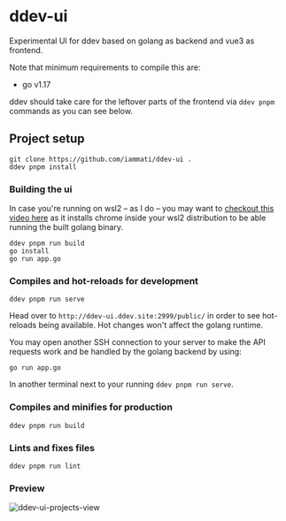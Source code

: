 # ddev-ui

Experimental UI for ddev based on golang as backend and vue3 as frontend.

Note that minimum requirements to compile this are:
- go v1.17

ddev should take care for the leftover parts of the frontend via `ddev pnpm` commands as you can see below.

## Project setup
```
git clone https://github.com/iammati/ddev-ui .
ddev pnpm install
```

### Building the ui

In case you're running on wsl2 – as I do – you may want to [checkout this video here](https://www.youtube.com/watch?v=o6H6q3xg8wg)
as it installs chrome inside your wsl2 distribution to be able running the built golang binary.

```
ddev pnpm run build
go install
go run app.go
```

### Compiles and hot-reloads for development
```
ddev pnpm run serve
```

Head over to `http://ddev-ui.ddev.site:2999/public/` in order to see hot-reloads being available.
Hot changes won't affect the golang runtime.

You may open another SSH connection to your server to make the API
requests work and be handled by the golang backend by using:
```
go run app.go
```
In another terminal next to your running `ddev pnpm run serve`.

### Compiles and minifies for production
```
ddev pnpm run build
```

### Lints and fixes files
```
ddev pnpm run lint
```

### Preview

![ddev-ui-projects-view](https://user-images.githubusercontent.com/41418763/151707931-335a6ca4-f9d5-4ea2-bfa0-aa405af4c5e1.png)

